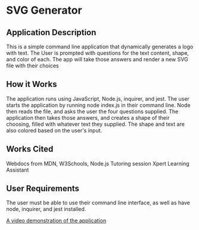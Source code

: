 # SVG Generator #

## Application Description ##
This is a simple command line application that dynamically 
generates a logo with text. The User is prompted with questions 
for the text content, shape, and color of each. The app will
take those answers and render a new SVG file with their choices

## How it Works ##
The application runs using JavaScript, Node.js, inquirer, and jest.
The user starts the application by running node index.js in their
command line. Node then reads the file, and asks the user the four
questions supplied. The application then takes those answers, and 
creates a shape of their choosing, filled with whatever text they 
supplied. The shape and text are also colored based on the user's
input.

## Works Cited ##
Webdocs from MDN, W3Schools, Node.js
Tutoring session
Xpert Learning Assistant

## User Requirements ##
The user must be able to use their command line interface,
as well as have node, inquirer, and jest installed.

[A video demonstration of the application]()